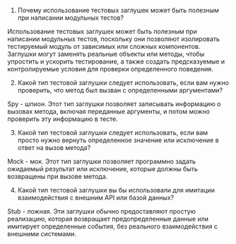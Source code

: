 1) Почему использование тестовых заглушек может быть полезным при написании модульных тестов?

Использование тестовых заглушек может быть полезным при написании модульных тестов,
поскольку они позволяют изолировать тестируемый модуль от зависимых или сложных компонентов.
Заглушки могут заменять реальные объекты или методы,
чтобы упростить и ускорить тестирование,
а также создать предсказуемые и контролируемые условия для проверки определенного поведения.

2) Какой тип тестовой заглушки следует использовать, если вам нужно проверить, что метод был вызван с определенными аргументами?

Spy - шпион.
Этот тип заглушки позволяет записывать информацию о вызовах метода,
включая переданные аргументы, и потом можно проверить эту информацию в тесте.

3) Какой тип тестовой заглушки следует использовать, если вам просто нужно вернуть определенное значение или исключение в ответ на вызов метода?

Mock - мок.
Этот тип заглушки позволяет программно задать ожидаемый результат или исключение,
которые должны быть возвращены при вызове метода.

4) Какой тип тестовой заглушки вы бы использовали для имитации взаимодействия с внешним API или базой данных?

Stub - ложная.
Эти заглушки обычно предоставляют простую реализацию,
которая возвращает предопределенные данные или имитирует определенные события,
без реального взаимодействия с внешними системами.
